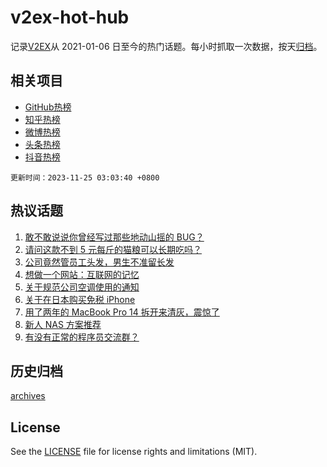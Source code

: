 # v2ex-hot-hub

 记录[V2EX](https://www.v2ex.com/)从 2021-01-06 日至今的热门话题。每小时抓取一次数据，按天[归档](archives)。
 
 ## 相关项目

- [GitHub热榜](https://github.com/snaildev/github-hot-hub)
- [知乎热榜](https://github.com/snaildev/zhihu-hot-hub)
- [微博热榜](https://github.com/snaildev/weibo-hot-hub)
- [头条热榜](https://github.com/snaildev/toutiao-hot-hub)
- [抖音热榜](https://github.com/snaildev/douyin-hot-hub)


 `更新时间：2023-11-25 03:03:40 +0800`

## 热议话题

1. [敢不敢说说你曾经写过那些地动山摇的 BUG？](https://www.v2ex.com/t/994763)
1. [请问这款不到 5 元每斤的猫粮可以长期吃吗？](https://www.v2ex.com/t/994738)
1. [公司竟然管员工头发，男生不准留长发](https://www.v2ex.com/t/994700)
1. [想做一个网站：互联网的记忆](https://www.v2ex.com/t/994818)
1. [关于规范公司空调使用的通知](https://www.v2ex.com/t/994729)
1. [关于在日本购买免税 iPhone](https://www.v2ex.com/t/994777)
1. [用了两年的 MacBook Pro 14 拆开来清灰，震惊了](https://www.v2ex.com/t/994725)
1. [新人 NAS 方案推荐](https://www.v2ex.com/t/994862)
1. [有没有正常的程序员交流群？](https://www.v2ex.com/t/994819)

## 历史归档

[archives](archives)

## License

See the [LICENSE](LICENSE) file for license rights and limitations (MIT).
